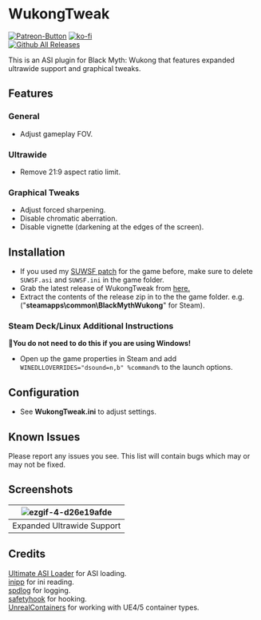 # WukongTweak
[![Patreon-Button](https://github.com/user-attachments/assets/d48a56e7-ab96-4257-8b7e-e2293695e6cb)](https://www.patreon.com/Wintermance) [![ko-fi](https://ko-fi.com/img/githubbutton_sm.svg)](https://ko-fi.com/W7W01UAI9)<br />
[![Github All Releases](https://img.shields.io/github/downloads/Lyall/WukongTweak/total.svg)](https://github.com/Lyall/WukongTweak/releases)

This is an ASI plugin for Black Myth: Wukong that features expanded ultrawide support and graphical tweaks.

## Features
### General
- Adjust gameplay FOV.

### Ultrawide
- Remove 21:9 aspect ratio limit.

### Graphical Tweaks
- Adjust forced sharpening.
- Disable chromatic aberration.
- Disable vignette (darkening at the edges of the screen).

## Installation
- If you used my [SUWSF patch](https://github.com/Lyall/UltrawidePatches/tree/main/Black%20Myth%20Wukong) for the game before, make sure to delete `SUWSF.asi` and `SUWSF.ini` in the game folder.
- Grab the latest release of WukongTweak from [here.](https://github.com/Lyall/WukongTweak/releases)
- Extract the contents of the release zip in to the the game folder. e.g. ("**steamapps\common\BlackMythWukong**" for Steam).

### Steam Deck/Linux Additional Instructions
🚩**You do not need to do this if you are using Windows!**
- Open up the game properties in Steam and add `WINEDLLOVERRIDES="dsound=n,b" %command%` to the launch options.

## Configuration
- See **WukongTweak.ini** to adjust settings.

## Known Issues
Please report any issues you see.
This list will contain bugs which may or may not be fixed.

## Screenshots
| ![ezgif-4-d26e19afde](https://github.com/user-attachments/assets/20bed27f-f26b-4fea-8321-065da2a22c34) |
|:--:|
| Expanded Ultrawide Support |

## Credits
[Ultimate ASI Loader](https://github.com/ThirteenAG/Ultimate-ASI-Loader) for ASI loading. <br />
[inipp](https://github.com/mcmtroffaes/inipp) for ini reading. <br />
[spdlog](https://github.com/gabime/spdlog) for logging. <br />
[safetyhook](https://github.com/cursey/safetyhook) for hooking. <br />
[UnrealContainers](https://github.com/Fischsalat/UnrealContainers) for working with UE4/5 container types.
